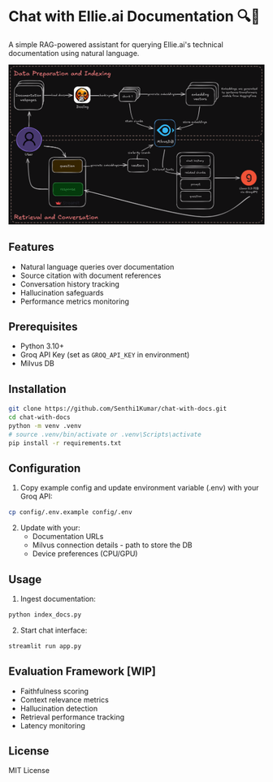 # Chat with Ellie.ai Documentation 🔍🤖

A simple RAG-powered assistant for querying Ellie.ai's technical documentation using natural language.

![Project Architecture diagram](assets/imgs/ellie-rag-arch.png)

## Features
- Natural language queries over documentation
- Source citation with document references
- Conversation history tracking
- Hallucination safeguards
- Performance metrics monitoring

## Prerequisites
- Python 3.10+
- Groq API Key (set as `GROQ_API_KEY` in environment)
- Milvus DB

## Installation
```bash
git clone https://github.com/Senthi1Kumar/chat-with-docs.git
cd chat-with-docs
python -m venv .venv
# source .venv/bin/activate or .venv\Scripts\activate
pip install -r requirements.txt
```

## Configuration
1. Copy example config and update environment variable (.env) with your Groq API:
```bash
cp config/.env.example config/.env
```
2. Update with your:
   - Documentation URLs
   - Milvus connection details - path to store the DB
   - Device preferences (CPU/GPU)

## Usage
1. Ingest documentation:
```bash
python index_docs.py
```
2. Start chat interface:
```bash
streamlit run app.py
```

## Evaluation Framework [WIP]
- Faithfulness scoring
- Context relevance metrics
- Hallucination detection
- Retrieval performance tracking
- Latency monitoring

## License
MIT License
